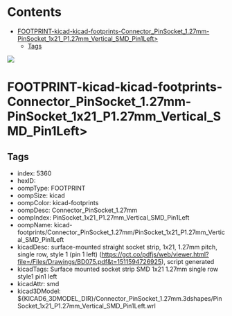 



Contents
========

* [FOOTPRINT-kicad-kicad-footprints-Connector_PinSocket_1.27mm-PinSocket_1x21_P1.27mm_Vertical_SMD_Pin1Left>](#footprint-kicad-kicad-footprints-connector_pinsocket_127mm-pinsocket_1x21_p127mm_vertical_smd_pin1left)
	* [Tags](#tags)
  
![][im]
# FOOTPRINT-kicad-kicad-footprints-Connector_PinSocket_1.27mm-PinSocket_1x21_P1.27mm_Vertical_SMD_Pin1Left>

## Tags

- index: 5360
- hexID: 
- oompType: FOOTPRINT
- oompSize: kicad
- oompColor: kicad-footprints
- oompDesc: Connector_PinSocket_1.27mm
- oompIndex: PinSocket_1x21_P1.27mm_Vertical_SMD_Pin1Left
- oompName: kicad-footprints/Connector_PinSocket_1.27mm/PinSocket_1x21_P1.27mm_Vertical_SMD_Pin1Left
- kicadDesc: surface-mounted straight socket strip, 1x21, 1.27mm pitch, single row, style 1 (pin 1 left) (https://gct.co/pdfjs/web/viewer.html?file=/Files/Drawings/BD075.pdf&t=1511594726925), script generated
- kicadTags: Surface mounted socket strip SMD 1x21 1.27mm single row style1 pin1 left
- kicadAttr: smd
- kicad3DModel: ${KICAD6_3DMODEL_DIR}/Connector_PinSocket_1.27mm.3dshapes/PinSocket_1x21_P1.27mm_Vertical_SMD_Pin1Left.wrl



[im]: image.png
